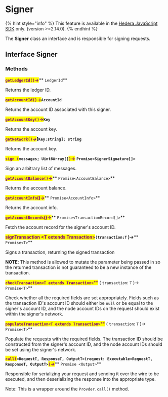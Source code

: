 # Signer

{% hint style="info" %}
This feature is available in the [Hedera JavaScript SDK](https://github.com/hashgraph/hedera-sdk-js) only. (version >=2.14.0).
{% endhint %}

The **Signer** class an interface and is responsible for signing requests.

## Interface Signer

### **Methods**

<mark style="color:purple;">**`getLedgerId()`**</mark><mark style="color:purple;">**->**</mark>\*\* `LedgerId`\*\*

Returns the ledger ID.

<mark style="color:purple;">**`getAccountId()`**</mark><mark style="color:purple;">**->**</mark>**`AccountId`**

Returns the account ID associated with this signer.

<mark style="color:purple;">**`getAccountKey()`**</mark><mark style="color:purple;">**->**</mark>**`Key`**

Returns the account key.

<mark style="color:purple;">**`getNetwork()`**</mark><mark style="color:purple;">**->**</mark>**\[`Key:string]: string`**

Returns the account key.

<mark style="color:purple;">**`sign (`**</mark>**`messages; Uint8Array[]`**<mark style="color:purple;">**`)`**</mark><mark style="color:purple;">**->**</mark> **`Promise<SignerSignature[]>`**

Sign an arbitrary list of messages.

<mark style="color:purple;">**`getAccountBalance()`**</mark><mark style="color:purple;">**->**</mark>\*\* `Promise<AccountBalance>`\*\*

Returns the account balance.

<mark style="color:purple;">**`getAccountInfo`**</mark><mark style="color:purple;">**()->**</mark>\*\* `Promise<AccountInfo>`\*\*

Returns the account info.

<mark style="color:purple;">**`getAccountRecords`**</mark><mark style="color:purple;">**()->**</mark>\*\* `Promise<TransactionRecord[]>`\*\*

Fetch the account record for the signer's account ID.

<mark style="color:purple;">**signTransaction \<T extends Transaction>**</mark>**`(transaction:T` )->**\*\* `Promise<T>`\*\*

Signs a transaction, returning the signed transaction

**NOTE**: This method is allowed to mutate the parameter being passed in so the returned transaction is not guaranteed to be a new instance of the transaction.

<mark style="color:purple;">**`checkTransaction<T extends Transaction>`**</mark><mark style="color:purple;">\*\*</mark> ( `transaction`: `T` )-> `Promise<T>`\*\*

Check whether all the required fields are set appropriately. Fields such as the transaction ID's account ID should either be `null` or be equal to the signer's account ID, and the node account IDs on the request should exist within the signer's network.

<mark style="color:purple;">**`populateTransaction<T extends Transaction>`**</mark><mark style="color:purple;">\*\*</mark> ( `transaction`: `T` )-> `Promise<T>`\*\*

Populate the requests with the required fields. The transaction ID should be constructed from the signer's account ID, and the node account IDs should be set using the signer's network.

<mark style="color:purple;">**`call(`**</mark>**`<RequestT, ResponseT, OutputT>(request: Executable<RequestT, ResponseT, OutputT>`**<mark style="color:purple;">**`)`**</mark><mark style="color:purple;">**->**</mark>\*\* `Promise <Output>`\*\*

Responsible for serializing your request and sending it over the wire to be executed, and then deserializing the response into the appropriate type.

Note: This is a wrapper around the `Provder.call()` method.
